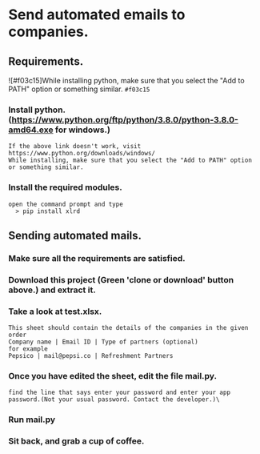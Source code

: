 # Send automated emails to companies.

## Requirements.

![#f03c15]While installing python, make sure that you select the "Add to PATH" option or something similar.  `#f03c15`
### Install python. (https://www.python.org/ftp/python/3.8.0/python-3.8.0-amd64.exe for windows.)
    If the above link doesn't work, visit https://www.python.org/downloads/windows/
    While installing, make sure that you select the "Add to PATH" option or something similar. 
### Install the required modules.
    open the command prompt and type
      > pip install xlrd

## Sending automated mails.
### Make sure all the requirements are satisfied.
### Download this project (Green 'clone or download' button above.) and extract it.
### Take a look at test.xlsx.
    This sheet should contain the details of the companies in the given order
    Company name | Email ID | Type of partners (optional)
    for example  
    Pepsico | mail@pepsi.co | Refreshment Partners
### Once you have edited the sheet, edit the file mail.py.
    find the line that says enter your password and enter your app password.(Not your usual password. Contact the developer.)\
### Run mail.py
  
### Sit back, and grab a cup of coffee.

